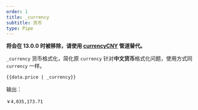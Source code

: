 ```yaml
---
order: 1
title: _currency
subtitle: 货币
type: Pipe
---
```


**将会在 13.0.0 时被移除，请使用 [currencyCNY](/util/pipes-currency/zh) 管道替代。**

`_currency` 货币格式化，简化原 `currency` 针对**中文货币**格式化问题，使用方式同 `currency` 一样。

```html
{{data.price | _currency}}
```

输出：

```
￥4,035,173.71
```
